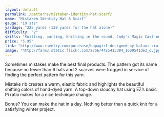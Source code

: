 ```yaml
---
layout: default
permalink: /patterns/mistaken-identity-hat-scarf/
name: "Mistaken Identity Hat & Scarf"
gauge: "10 sts"
yardage: "225 yards (130 yards for the hat alone)"
difficulty: "2"
skills: "Knitting, purling, knitting in the round, Judy's Magic Cast-on"
price: "5.95"
link: "http://www.ravelry.com/purchase/hapagirl-designed-by-kalani-craig/13108"
image: "http://farm3.static.flickr.com/2756/4425413304_1609541de3_o.jpg"
---
```


Sometimes mistakes make the best final products. The pattern got its name because no fewer than 6 hats and 2 scarves were frogged in service of finding the perfect pattern for this yarn.

Mistake rib creates a warm, elastic fabric and highlights the beautiful shifting colors of hand-dyed yarn. A top-down slouchy hat using EZ’s basic Pi ratio makes for a nice technique change.

Bonus? You can make the hat in a day. Nothing better than a quick knit for a satisfying winter project.
